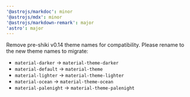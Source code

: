 ```yaml
---
'@astrojs/markdoc': minor
'@astrojs/mdx': minor
'@astrojs/markdown-remark': major
'astro': major
---
```


Remove pre-shiki v0.14 theme names for compatibility. Please rename to the new theme names to migrate:

- `material-darker` -> `material-theme-darker`
- `material-default` -> `material-theme`
- `material-lighter` -> `material-theme-lighter`
- `material-ocean` -> `material-theme-ocean`
- `material-palenight` -> `material-theme-palenight`
